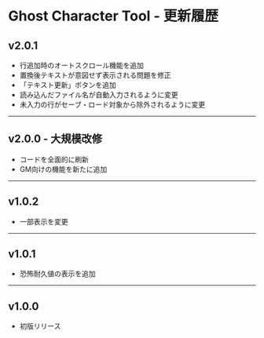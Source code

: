# Ghost Character Tool - 更新履歴

## v2.0.1

- 行追加時のオートスクロール機能を追加
- 置換後テキストが意図せず表示される問題を修正
- 「テキスト更新」ボタンを追加
- 読み込んだファイル名が自動入力されるように変更
- 未入力の行がセーブ・ロード対象から除外されるように変更

---

## v2.0.0 - 大規模改修

- コードを全面的に刷新
- GM向けの機能を新たに追加

---

## v1.0.2

- 一部表示を変更

---

## v1.0.1

- 恐怖耐久値の表示を追加

---

## v1.0.0

- 初版リリース